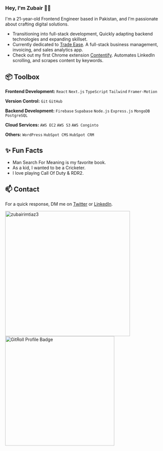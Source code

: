 ### Hey, I'm Zubair 👋🏽  

I'm a 21-year-old Frontend Engineer based in Pakistan, and I'm passionate about crafting digital solutions. 

- Transitioning into full-stack development, Quickly adapting backend technologies and expanding skillset.
- Currently dedicated to [Trade Ease](https://trade-ease.vercel.app/). A full-stack business management, invoicing, and sales analytics app.
- Check out my first Chrome extension [Contentify](https://contentify-in.vercel.app/). Automates LinkedIn scrolling, and scrapes content by keywords.

## 📦 Toolbox

**Frontend Development:** `React` `Next.js` `TypeScript` `Tailwind` `Framer-Motion`
 
**Version Control:** `Git` `GitHub`

**Backend Development:** `Firebase` `Supabase` `Node.js` `Express.js` `MongoDB` `PostgreSQL`

**Cloud Services:** `AWS EC2` `AWS S3` `AWS Conginto`

**Others:** `WordPress` `HubSpot CMS` `HubSpot CRM`
 
## ✨ Fun Facts 

- Man Search For Meaning is my favorite book.
- As a kid, I wanted to be a Cricketer.
- I love playing Call Of Duty & RDR2.

## 📫 Contact

 For a quick response, DM me on [Twitter](https://twitter.com/ZubairImtiaz1) or [LinkedIn](https://www.linkedin.com/in/zubair9395/).

<p>
<img width="400" align="center" src="https://github-readme-stats.vercel.app/api?username=zubairimtiaz3&show_icons=true&locale=en" alt="zubairimtiaz3" />
&nbsp;
<a href="https://gitroll.io/profile/usAGYK7lyWAdC5bxgPn31sfNNVCh2" target="_blank"><img align="center" width="350" src="https://gitroll.io/api/badges/profiles/v1/usAGYK7lyWAdC5bxgPn31sfNNVCh2" alt="GitRoll Profile Badge"/></a>
</p>


